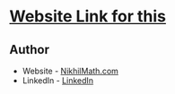 # [Website Link for this](https://www.harmonious-cat-3802cc.netlify.app)

## Author

- Website - [NikhilMath.com](https://www.nikhilmath.com)
- LinkedIn - [LinkedIn](https://www.linkedin.com/in/nikhil-math/)



